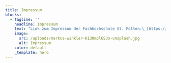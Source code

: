 ```yaml
---
title: Impressum
blocks:
  - tagline: ''
    headline: Impressum
    text: "Link zum Impressum der Fachhochschule St. Pölten:\_[https://www.fhstp.ac.at/de/impressum](https://www.fhstp.ac.at/de/impressum)\n"
    image:
      src: /uploads/markus-winkler-HI30m3l6S3o-unsplash.jpg
      alt: Impressum
    color: default
    _template: hero
---
```


